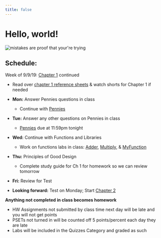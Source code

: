 ```yaml
---
title: false
---
```


# Hello, world!

<img src="https://www.creativefabrica.com/wp-content/uploads/2018/12/Mistakes-are-proof-that-youre-trying-580x386.jpg" alt="mistakes are proof that your're trying">

## Schedule:

Week of 9/9/19: [Chapter 1](curriculum/1) continued
  - Read over [chapter 1 reference sheets](assets/pdfs/ch1-ref-sheets.pdf) & watch shorts for Chapter 1 if needed
  - **Mon:** Answer Pennies questions in class
    - Continue with [Pennies](https://docs.cs50.net/2019/ap/problems/pennies/pennies.html)
  - **Tue:** Answer any other questions on Pennies in class
    - [Pennies](https://docs.cs50.net/2019/ap/problems/pennies/pennies.html) due at 11:59pm tonight
  - **Wed:** Continue with Functions and Libraries
    - Work on functions labs in class: [Adder](https://lab.cs50.io/candib80/cs50labs/c/adder/), [Multiply](https://lab.cs50.io/candib80/cs50labs/c/mult/), & [MyFunction](https://lab.cs50.io/candib80/cs50labs/c/myFunction/)
  - **Thu:** Principles of Good Design
    - Complete study guide for Ch 1 for homework so we can review tomorrow
  - **Fri:** Review for Test

  - **Looking forward:** Test on Monday; Start [Chapter 2](curriculum/2)

**Anything not completed in class becomes homework**
  - HW Assignments not submitted by class time next day will be late and you will not get points
  - PSETs not turned in will be counted off 5 points/percent each day they are late
  - Labs will be included in the Quizzes Category and graded as such

<!-- This is CS50 AP, Harvard University's introduction to the intellectual enterprises of computer science and the art of programming for students in high school, which satisfies the College Board's AP CS Principles curriculum framework.

<iframe src="https://www.youtube.com/embed/tZxLMIk_SaY?playlist=GAB6Gm7pTTA"></iframe> -->
